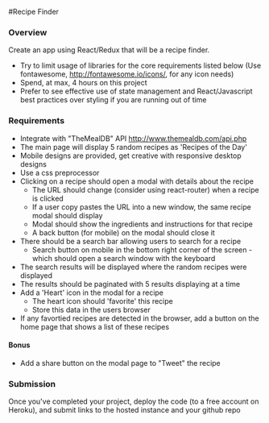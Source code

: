 #Recipe Finder

### Overview
  Create an app using React/Redux that will be a recipe finder.

  - Try to limit usage of libraries for the core requirements listed below (Use fontawesome, http://fontawesome.io/icons/, for any icon needs)
  - Spend, at max, 4 hours on this project
  - Prefer to see effective use of state management and React/Javascript best practices over styling if you are running out of time

### Requirements

- Integrate with "TheMealDB" API http://www.themealdb.com/api.php
- The main page will display 5 random recipes as 'Recipes of the Day'
- Mobile designs are provided, get creative with responsive desktop designs
- Use a css preprocessor
- Clicking on a recipe should open a modal with details about the recipe
  - The URL should change (consider using react-router) when a recipe is clicked
  - If a user copy pastes the URL into a new window, the same recipe modal should display
  - Modal should show the ingredients and instructions for that recipe
  - A back button (for mobile) on the modal should close it
- There should be a search bar allowing users to search for a recipe
  - Search button on mobile in the bottom right corner of the screen - which should open a search window with the keyboard
- The search results will be displayed where the random recipes were displayed
- The results should be paginated with 5 results displaying at a time
- Add a 'Heart' icon in the modal for a recipe
  - The heart icon should 'favorite' this recipe
  - Store this data in the users browser
- If any favortied recipes are detected in the browser, add a button on the home page that shows a list of these recipes

#### Bonus
- Add a share button on the modal page to "Tweet" the recipe


### Submission

Once you've completed your project, deploy the code (to a free account on Heroku), and submit links to the hosted instance and your github repo
